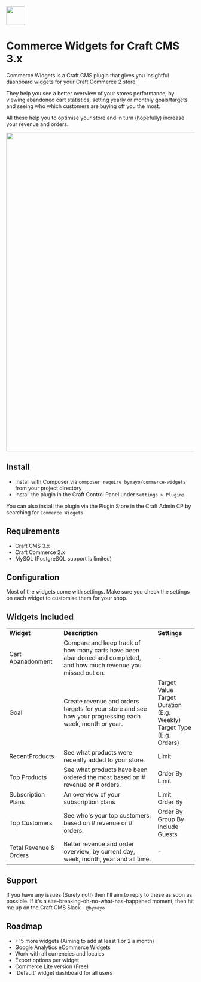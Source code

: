 <img src="https://raw.githubusercontent.com/bymayo/commerce-widgets/master/resources/icon.png" width="50">

# Commerce Widgets for Craft CMS 3.x

Commerce Widgets is a Craft CMS plugin that gives you insightful dashboard widgets for your Craft Commerce 2 store.

They help you see a better overview of your stores performance, by viewing abandoned cart statistics, setting yearly or monthly goals/targets and seeing who which customers are buying off you the most.

All these help you to optimise your store and in turn (hopefully) increase your revenue and orders.

<img src="https://raw.githubusercontent.com/bymayo/commerce-widgets/master/resources/screenshot.jpg" width="850">

## Install

- Install with Composer via `composer require bymayo/commerce-widgets` from your project directory
- Install the plugin in the Craft Control Panel under `Settings > Plugins`

You can also install the plugin via the Plugin Store in the Craft Admin CP by searching for `Commerce Widgets`.

## Requirements

- Craft CMS 3.x
- Craft Commerce 2.x
- MySQL (PostgreSQL support is limited)

## Configuration

Most of the widgets come with settings. Make sure you check the settings on each widget to customise them for your shop.

## Widgets Included

<table>
	<tr>
		<td><strong>Widget</strong></td>
		<td><strong>Description</strong></td>
		<td><strong>Settings</strong></td>
	</tr>
	<tr>
		<td>Cart Abanadonment</td>
      <td>Compare and keep track of how many carts have been abandoned and completed, and how much revenue you missed out on.</td>
      <td>-</td>
	</tr>
   <tr>
		<td>Goal</td>
      <td>Create revenue and orders targets for your store and see how your progressing each week, month or year.</td>
      <td>
         Target Value<br>
         Target Duration (E.g. Weekly)<br>
         Target Type (E.g. Orders)
      </td>
	</tr>
   <tr>
		<td>RecentProducts</td>
      <td>See what products were recently added to your store.</td>
      <td>
         Limit
      </td>
	</tr>
	<tr>
		<td>Top Products</td>
      <td>See what products have been ordered the most based on # revenue or # orders.</td>
      <td>
			Order By<br>
         Limit
      </td>
	</tr>
   <tr>
		<td>Subscription Plans</td>
      <td>An overview of your subscription plans</td>
      <td>
         Limit<br>
         Order By
      </td>
	</tr>
   <tr>
		<td>Top Customers</td>
      <td>See who's your top customers, based on # revenue or # orders.</td>
      <td>
         Order By<br>
         Group By<br>
         Include Guests
      </td>
	</tr>
   <tr>
		<td>Total Revenue & Orders</td>
      <td>Better revenue and order overview, by current day, week, month, year and all time.</td>
      <td>-</td>
	</tr>
</table>

## Support

If you have any issues (Surely not!) then I'll aim to reply to these as soon as possible. If it's a site-breaking-oh-no-what-has-happened moment, then hit me up on the Craft CMS Slack - `@bymayo`

## Roadmap

- +15 more widgets (Aiming to add at least 1 or 2 a month)
- Google Analytics eCommerce Widgets
- Work with all currencies and locales
- Export options per widget
- Commerce Lite version (Free)
- 'Default' widget dashboard for all users
